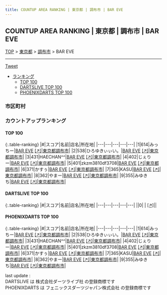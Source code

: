 ```yaml
---
title: COUNTUP AREA RANKING | 東京都 | 調布市 | BAR EVE
---
```

## COUNTUP AREA RANKING | 東京都 | 調布市 | BAR EVE

[TOP](/darts/rank/) > [東京都](/darts/rank/東京都/) > [調布市](/darts/rank/東京都/調布市/) > BAR EVE

___

<a href="https://twitter.com/share?ref_src=twsrc%5Etfw" data-text="COUNTUP AREA RANKING | 東京都調布市BAR EVE" class="twitter-share-button" data-hashtags="DARTSLIVE,PHOENIXDARTS,darts,ダーツ" data-show-count="false">Tweet</a>

* [ランキング](#カウントアップランキング)
    * [TOP 100](#top-100)
    * [DARTSLIVE TOP 100](#dartslive-top-100)
    * [PHOENIXDARTS TOP 100](#phoenixdarts-top-100)

### 市区町村

<ul>

</ul>

### カウントアップランキング

#### TOP 100



{:.table-ranking}
|#|スコア|名前|店名|所在地|
|---|---|---|---|---|
|1|614|<span class="rank-name-pd">みっちー</span>|<a href="/darts/rank/shops/71748.html">BAR EVE</a> <a href="https://vs.phoenixdarts.com/jp/shop/shopDetailInfo/s_71748?s_seq=71748">[↗]</a>|<a href="/darts/rank/東京都/調布市">東京都調布市</a>|
|2|538|<span class="rank-name-pd">ひろゆきぃぃい。</span>|<a href="/darts/rank/shops/71748.html">BAR EVE</a> <a href="https://vs.phoenixdarts.com/jp/shop/shopDetailInfo/s_71748?s_seq=71748">[↗]</a>|<a href="/darts/rank/東京都/調布市">東京都調布市</a>|
|3|431|<span class="rank-name-pd">HAECHAN^^</span>|<a href="/darts/rank/shops/71748.html">BAR EVE</a> <a href="https://vs.phoenixdarts.com/jp/shop/shopDetailInfo/s_71748?s_seq=71748">[↗]</a>|<a href="/darts/rank/東京都/調布市">東京都調布市</a>|
|4|402|<span class="rank-name-pd">じぇりー</span>|<a href="/darts/rank/shops/71748.html">BAR EVE</a> <a href="https://vs.phoenixdarts.com/jp/shop/shopDetailInfo/s_71748?s_seq=71748">[↗]</a>|<a href="/darts/rank/東京都/調布市">東京都調布市</a>|
|5|401|<span class="rank-name-pd">zkzm3810df3708</span>|<a href="/darts/rank/shops/71748.html">BAR EVE</a> <a href="https://vs.phoenixdarts.com/jp/shop/shopDetailInfo/s_71748?s_seq=71748">[↗]</a>|<a href="/darts/rank/東京都/調布市">東京都調布市</a>|
|6|371|<span class="rank-name-pd">かすぅ</span>|<a href="/darts/rank/shops/71748.html">BAR EVE</a> <a href="https://vs.phoenixdarts.com/jp/shop/shopDetailInfo/s_71748?s_seq=71748">[↗]</a>|<a href="/darts/rank/東京都/調布市">東京都調布市</a>|
|7|365|<span class="rank-name-pd">KASU</span>|<a href="/darts/rank/shops/71748.html">BAR EVE</a> <a href="https://vs.phoenixdarts.com/jp/shop/shopDetailInfo/s_71748?s_seq=71748">[↗]</a>|<a href="/darts/rank/東京都/調布市">東京都調布市</a>|
|8|362|<span class="rank-name-pd">やまー</span>|<a href="/darts/rank/shops/71748.html">BAR EVE</a> <a href="https://vs.phoenixdarts.com/jp/shop/shopDetailInfo/s_71748?s_seq=71748">[↗]</a>|<a href="/darts/rank/東京都/調布市">東京都調布市</a>|
|9|355|<span class="rank-name-pd">みゆきち</span>|<a href="/darts/rank/shops/71748.html">BAR EVE</a> <a href="https://vs.phoenixdarts.com/jp/shop/shopDetailInfo/s_71748?s_seq=71748">[↗]</a>|<a href="/darts/rank/東京都/調布市">東京都調布市</a>|


#### DARTSLIVE TOP 100



{:.table-ranking}
|#|スコア|名前|店名|所在地|
|---|---|---|---|---|
||0|<span class="rank-name-dl"> </span>|<a href="/darts/rank/shops/.html"></a> <a href="">[↗]</a>|<a href="/darts/rank//"></a>|


#### PHOENIXDARTS TOP 100



{:.table-ranking}
|#|スコア|名前|店名|所在地|
|---|---|---|---|---|
|1|614|<span class="rank-name-pd">みっちー</span>|<a href="/darts/rank/shops/71748.html">BAR EVE</a> <a href="https://vs.phoenixdarts.com/jp/shop/shopDetailInfo/s_71748?s_seq=71748">[↗]</a>|<a href="/darts/rank/東京都/調布市">東京都調布市</a>|
|2|538|<span class="rank-name-pd">ひろゆきぃぃい。</span>|<a href="/darts/rank/shops/71748.html">BAR EVE</a> <a href="https://vs.phoenixdarts.com/jp/shop/shopDetailInfo/s_71748?s_seq=71748">[↗]</a>|<a href="/darts/rank/東京都/調布市">東京都調布市</a>|
|3|431|<span class="rank-name-pd">HAECHAN^^</span>|<a href="/darts/rank/shops/71748.html">BAR EVE</a> <a href="https://vs.phoenixdarts.com/jp/shop/shopDetailInfo/s_71748?s_seq=71748">[↗]</a>|<a href="/darts/rank/東京都/調布市">東京都調布市</a>|
|4|402|<span class="rank-name-pd">じぇりー</span>|<a href="/darts/rank/shops/71748.html">BAR EVE</a> <a href="https://vs.phoenixdarts.com/jp/shop/shopDetailInfo/s_71748?s_seq=71748">[↗]</a>|<a href="/darts/rank/東京都/調布市">東京都調布市</a>|
|5|401|<span class="rank-name-pd">zkzm3810df3708</span>|<a href="/darts/rank/shops/71748.html">BAR EVE</a> <a href="https://vs.phoenixdarts.com/jp/shop/shopDetailInfo/s_71748?s_seq=71748">[↗]</a>|<a href="/darts/rank/東京都/調布市">東京都調布市</a>|
|6|371|<span class="rank-name-pd">かすぅ</span>|<a href="/darts/rank/shops/71748.html">BAR EVE</a> <a href="https://vs.phoenixdarts.com/jp/shop/shopDetailInfo/s_71748?s_seq=71748">[↗]</a>|<a href="/darts/rank/東京都/調布市">東京都調布市</a>|
|7|365|<span class="rank-name-pd">KASU</span>|<a href="/darts/rank/shops/71748.html">BAR EVE</a> <a href="https://vs.phoenixdarts.com/jp/shop/shopDetailInfo/s_71748?s_seq=71748">[↗]</a>|<a href="/darts/rank/東京都/調布市">東京都調布市</a>|
|8|362|<span class="rank-name-pd">やまー</span>|<a href="/darts/rank/shops/71748.html">BAR EVE</a> <a href="https://vs.phoenixdarts.com/jp/shop/shopDetailInfo/s_71748?s_seq=71748">[↗]</a>|<a href="/darts/rank/東京都/調布市">東京都調布市</a>|
|9|355|<span class="rank-name-pd">みゆきち</span>|<a href="/darts/rank/shops/71748.html">BAR EVE</a> <a href="https://vs.phoenixdarts.com/jp/shop/shopDetailInfo/s_71748?s_seq=71748">[↗]</a>|<a href="/darts/rank/東京都/調布市">東京都調布市</a>|


<div class="footer border-top border-gray-light mt-5 pt-3 text-right text-gray">
    last update : <span style="font-weight: italic" id="foot_last_modified"></span><br />
    DARTSLIVE は 株式会社ダーツライブ社 の登録商標です<br />
    PHOENIXDARTS は フェニックスダーツジャパン株式会社 の登録商標です<br />
</div>

<script src="https://cdnjs.cloudflare.com/ajax/libs/jquery.tablesorter/2.31.3/js/jquery.tablesorter.min.js" integrity="sha512-qzgd5cYSZcosqpzpn7zF2ZId8f/8CHmFKZ8j7mU4OUXTNRd5g+ZHBPsgKEwoqxCtdQvExE5LprwwPAgoicguNg==" crossorigin="anonymous" referrerpolicy="no-referrer"></script>
<link rel="stylesheet" href="https://cdnjs.cloudflare.com/ajax/libs/jquery.tablesorter/2.31.3/css/theme.default.min.css" integrity="sha512-wghhOJkjQX0Lh3NSWvNKeZ0ZpNn+SPVXX1Qyc9OCaogADktxrBiBdKGDoqVUOyhStvMBmJQ8ZdMHiR3wuEq8+w==" crossorigin="anonymous" referrerpolicy="no-referrer" />
<script>
$(function() {
    $(".table-ranking").tablesorter({sortList:[[0, 0]]});
    $("#foot_last_modified").text(formatDate(new Date(document.lastModified), 'yyyy-MM-dd HH:mm:ss'));
});
</script>

<script async src="https://platform.twitter.com/widgets.js" charset="utf-8"></script>